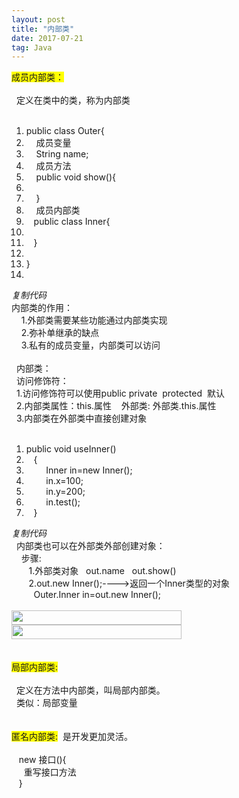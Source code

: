 ```yaml
---
layout: post
title: "内部类"
date: 2017-07-21
tag: Java 
---
```



<font style="background-color:Yellow">成员内部类：<br>
</font><br>
&nbsp;&nbsp;定义在类中的类，称为内部类<br>
&nbsp;&nbsp;<br>
<div class="blockcode"><div id="code_M7T"><ol><li>public class Outer{<br>
</li><li>&nbsp; &nbsp; 成员变量<br>
</li><li>&nbsp; &nbsp; String name;<br>
</li><li>    成员方法<br>
</li><li>&nbsp; &nbsp; public void show(){<br>
</li><li><br>
</li><li>&nbsp; &nbsp; }<br>
</li><li>&nbsp; &nbsp; 成员内部类 <br>
</li><li>&nbsp; &nbsp;public class Inner{<br>
</li><li>&nbsp;&nbsp;<br>
</li><li>&nbsp; &nbsp;}<br>
</li><li><br>
</li><li>}<br>
</li><li></li></ol></div><em onclick="copycode($('code_M7T'));">复制代码</em></div> 内部类的作用：<br>
&nbsp; &nbsp; 1.外部类需要某些功能通过内部类实现<br>
&nbsp; &nbsp; 2.弥补单继承的缺点<br>
&nbsp; &nbsp; 3.私有的成员变量，内部类可以访问<br>
<br>
&nbsp;&nbsp;内部类：<br>
&nbsp;&nbsp;访问修饰符：<br>
&nbsp;&nbsp;1.访问修饰符可以使用public private&nbsp;&nbsp;protected&nbsp;&nbsp;默认<br>
&nbsp;&nbsp;2.内部类属性：this.属性&nbsp; &nbsp; 外部类: 外部类.this.属性<br>
&nbsp;&nbsp;3.内部类在外部类中直接创建对象<br>
&nbsp; &nbsp;<br>
<div class="blockcode"><div id="code_CNk"><ol><li>public void useInner()<br>
</li><li>&nbsp; &nbsp;{<br>
</li><li>&nbsp; &nbsp;&nbsp; &nbsp;&nbsp;&nbsp;Inner in=new Inner();<br>
</li><li>&nbsp; &nbsp;&nbsp; &nbsp;&nbsp;&nbsp;in.x=100;<br>
</li><li>&nbsp; &nbsp;&nbsp; &nbsp;&nbsp;&nbsp;in.y=200;<br>
</li><li>&nbsp; &nbsp;&nbsp; &nbsp;&nbsp;&nbsp;in.test();<br>
</li><li>&nbsp; &nbsp;}</li></ol></div><em onclick="copycode($('code_CNk'));">复制代码</em></div>&nbsp;&nbsp;内部类也可以在外部类外部创建对象：<br>
&nbsp; &nbsp; 步骤:<br>
&nbsp; &nbsp;&nbsp; &nbsp; 1.外部类对象&nbsp; &nbsp;out.name&nbsp; &nbsp;out.show()&nbsp; &nbsp;<br>
&nbsp; &nbsp;&nbsp; &nbsp; 2.out.new Inner();----&gt;返回一个Inner类型的对象<br>
&nbsp; &nbsp;&nbsp; &nbsp;&nbsp; &nbsp;Outer.Inner in=out.new Inner();<br>
<br>
<img id="aimg_YEC7x" onclick="zoom(this, this.src, 0, 0, 0)" class="zoom" src="static/image/hrline/5.gif" onmouseover="img_onmouseoverfunc(this)" onload="thumbImg(this)" alt="" data-bd-imgshare-binded="1" width="272" height="23" border="0"><img id="aimg_mgpgk" onclick="zoom(this, this.src, 0, 0, 0)" class="zoom" src="static/image/hrline/5.gif" onmouseover="img_onmouseoverfunc(this)" onload="thumbImg(this)" alt="" data-bd-imgshare-binded="1" width="272" height="23" border="0"><br>
<br>
<br>
<font style="background-color:Yellow">局部内部类:<br>
</font>&nbsp; &nbsp;<br>
&nbsp;&nbsp;定义在方法中内部类，叫局部内部类。<br>
&nbsp;&nbsp;类似：局部变量<br>
<br>
<br>
<font style="background-color:Yellow">匿名内部类:</font>&nbsp;&nbsp;是开发更加灵活。<br>
<br>
&nbsp; &nbsp;new 接口(){<br>
&nbsp; &nbsp;&nbsp;&nbsp;重写接口方法<br>
&nbsp; &nbsp;}<br>
   <br>
&nbsp;&nbsp;<br>
<br>
